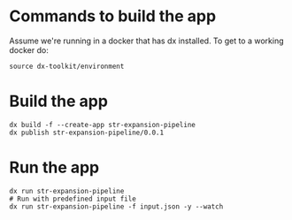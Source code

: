 # Commands to build the app

Assume we're running in a docker that has dx installed. To get to a working docker do:

```
source dx-toolkit/environment
```

# Build the app
```
dx build -f --create-app str-expansion-pipeline
dx publish str-expansion-pipeline/0.0.1
```

# Run the app
```
dx run str-expansion-pipeline
# Run with predefined input file
dx run str-expansion-pipeline -f input.json -y --watch
```